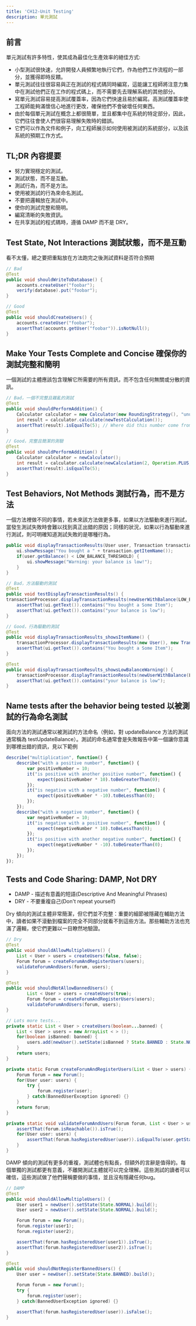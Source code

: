 ```yaml
---
title: 'CH12-Unit Testing'
description: 單元測試
---
```


## 前言

單元測試有許多特性，使其成為最佳化生產效率的絕佳方式:

- 小型測試很快速，允許開發人員頻繁地執行它們，作為他們工作流程的一部分，並獲得即時反饋。
- 單元測試往往很容易與正在測試的程式碼同時編寫，這能讓工程師將注意力集中在測試他們正在工作的程式碼上，而不需要先去理解系統的其他部分。
- 寫單元測試容易提高測試覆蓋率，因為它們快速且易於編寫。高測試覆蓋率使工程師能夠滿懷信心地進行更改，確保他們不會破壞任何東西。
- 由於每個單元測試在概念上都很簡單，並且都集中在系統的特定部分，因此，它們往往會使人們很容易理解失敗時的錯誤。
- 它們可以作為文件和例子，向工程師展示如何使用被測試的系統部分，以及該系統的預期工作方式。

## TL;DR 內容提要

- 努力實現穩定的測試。
- 測試狀態，而不是互動。
- 測試行為，而不是方法。
- 使用被測試的行為來命名測試。
- 不要把邏輯放在測試中。
- 使你的測試完整和簡明。
- 編寫清晰的失敗資訊。
- 在共享測試的程式碼時，遵循 DAMP 而不是 DRY。

## Test State, Not Interactions 測試狀態，而不是互動

看不太懂，總之要把重點放在方法跑完之後測試資料是否符合預期

```java
// Bad
@Test
public void shouldWriteToDatabase() {
    accounts.createUser("foobar");
    verify(database).put("foobar");
}

// Good
@Test
public void shouldCreateUsers() {
    accounts.createUser("foobar");
    assertThat(accounts.getUser("foobar")).isNotNull();
}
```

## Make Your Tests Complete and Concise 確保你的測試完整和簡明

一個測試的主體應該包含理解它所需要的所有資訊，而不包含任何無關或分散的資訊。

```java
// Bad，一個不完整且雜亂的測試
@Test
public void shouldPerformAddition() {
    Calculator calculator = new Calculator(new RoundingStrategy(), "unused", ENABLE_COSINE_FEATURE, 0.01, calculusEngine, false);
    int result = calculator.calculate(newTestCalculation());
    assertThat(result).isEqualTo(5); // Where did this number come from?
}

// Good，完整且簡潔的測驗
@Test
public void shouldPerformAddition() { 
    Calculator calculator = newCalculator();
    int result = calculator.calculate(newCalculation(2, Operation.PLUS, 3));
    assertThat(result).isEqualTo(5);
}
```

## Test Behaviors, Not Methods 測試行為，而不是方法

一個方法裡做不同的事情，若未來該方法做更多事，如果以方法驅動來進行測試，當發生測試失敗時會難以找到真正出錯的原因；同樣的狀況，如果以行為驅動來進行測試，則可明確知道測試失敗的是哪種行為。


```java
public void displayTransactionResults(User user, Transaction transaction) {
    ui.showMessage("You bought a " + transaction.getItemName());
    if(user.getBalance() < LOW_BALANCE_THRESHOLD) {
        ui.showMessage("Warning: your balance is low!");
    }
}

// Bad，方法驅動的測試
@Test
public void testDisplayTransactionResults() {
transactionProcessor.displayTransactionResults(newUserWithBalance(LOW_BALANCE_THRESHOLD.plus(dollars(2))), new Transaction("Some Item", dollars(3)));
    assertThat(ui.getText()).contains("You bought a Some Item");
    assertThat(ui.getText()).contains("your balance is low");
}

// Good，行為驅動的測試
@Test
public void displayTransactionResults_showsItemName() {
    transactionProcessor.displayTransactionResults(new User(), new Transaction("Some Item"));
    assertThat(ui.getText()).contains("You bought a Some Item");
}

@Test
public void displayTransactionResults_showsLowBalanceWarning() {
    transactionProcessor.displayTransactionResults(newUserWithBalance(LOW_BALANCE_THRESHOLD.plus(dollars(2))), new Transaction("Some Item", dollars(3)));
    assertThat(ui.getText()).contains("your balance is low");
}
```

## Name tests after the behavior being tested 以被測試的行為命名測試

面向方法的測試通常以被測試的方法命名（例如，對 updateBalance 方法的測試通常稱為 testUpdateBalance）。測試的命名通常會是失敗報告中第一個讓你意識到哪裡出錯的資訊，見以下範例

```js
describe("multiplication", function() {
    describe("with a positive number", function() {
        var positiveNumber = 10;
        it("is positive with another positive number", function() {
            expect(positiveNumber * 10).toBeGreaterThan(0);
        });
        it("is negative with a negative number", function() {
            expect(positiveNumber * -10).toBeLessThan(0);
        });
    });
    describe("with a negative number", function() {
        var negativeNumber = 10;
        it("is negative with a positive number", function() {
            expect(negativeNumber * 10).toBeLessThan(0);
        });
        it("is positive with another negative number", function() {
            expect(negativeNumber * -10).toBeGreaterThan(0);
        });
    });
});
```

## Tests and Code Sharing: DAMP, Not DRY

- DAMP - 描述有意義的短語(Descriptive And Meaningful Phrases)
- DRY - 不要重複自己(Don't repeat yourself)

Dry 傾向的測試主體非常簡潔，但它們並不完整：重要的細節被隱藏在輔助方法中，讀者如果不滾動到檔案的完全不同部分就看不到這些方法。那些輔助方法也充滿了邏輯，使它們更難以一目瞭然地驗證。

```java
// Dry
@Test
public void shouldAllowMultipleUsers() {
    List < User > users = createUsers(false, false);
    Forum forum = createForumAndRegisterUsers(users);
    validateForumAndUsers(forum, users);
}

@Test
public void shouldNotAllowBannedUsers() {
        List < User > users = createUsers(true);
        Forum forum = createForumAndRegisterUsers(users);
        validateForumAndUsers(forum, users);
}

// Lots more tests...
private static List < User > createUsers(boolean...banned) {
    List < User > users = new ArrayList < > ();
    for(boolean isBanned: banned) {
        users.add(newUser().setState(isBanned ? State.BANNED : State.NORMAL).build());
    }
    return users;
}

private static Forum createForumAndRegisterUsers(List < User > users) {
    Forum forum = new Forum();
    for(User user: users) {
        try {
            forum.register(user);
        } catch(BannedUserException ignored) {}
    }
    return forum;
}

private static void validateForumAndUsers(Forum forum, List < User > users) {
    assertThat(forum.isReachable()).isTrue();
    for(User user: users) {
        assertThat(forum.hasRegisteredUser(user)).isEqualTo(user.getState() == State.BANNED);
    }
}
```

DAMP 傾向的測試有更多的重複，測試體也有點長，但額外的言辭是值得的。每個單獨的測試都更有意義，不離開測試主體就可以完全理解。這些測試的讀者可以確信，這些測試做了他們聲稱要做的事情，並且沒有隱藏任何bug。

```java
// DAMP
@Test
public void shouldAllowMultipleUsers() {
    User user1 = newUser().setState(State.NORMAL).build();
    User user2 = newUser().setState(State.NORMAL).build();

    Forum forum = new Forum();
    forum.register(user1);
    forum.register(user2);

    assertThat(forum.hasRegisteredUser(user1)).isTrue();
    assertThat(forum.hasRegisteredUser(user2)).isTrue();
}

@Test
public void shouldNotRegisterBannedUsers() {
    User user = newUser().setState(State.BANNED).build();

    Forum forum = new Forum();
    try {
        forum.register(user);
    } catch(BannedUserException ignored) {}

    assertThat(forum.hasRegisteredUser(user)).isFalse();
}
```
